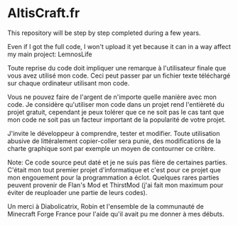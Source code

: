 # AltisCraft.fr
This repository will be step by step completed during a few years.

Even if I got the full code, I won't upload it yet because it can in a way affect my main project: LemnosLife

Toute reprise du code doit impliquer une remarque à l'utilisateur finale que vous avez utilisé mon code. Ceci peut passer par un fichier texte téléchargé sur chaque ordinateur utilisant mon code.

Vous ne pouvez faire de l'argent de n'importe quelle manière avec mon code.
Je considère qu'utiliser mon code dans un projet rend l'entièreté du projet gratuit, cependant je peux tolérer que ce ne soit pas le cas tant que mon code ne soit pas un facteur important de la popularité de votre projet.

J'invite le développeur à comprendre, tester et modifier.
Toute utilisation abusive de littéralement copier-coller sera punie, des modifications de la charte graphique sont par exemple un moyen de contourner ce critère.

Note: Ce code source peut daté et je ne suis pas fière de certaines parties. C'était mon tout premier projet d'informatique et c'est pour ce projet que mon engouement pour la programmation a éclot. Quelques rares parties peuvent provenir de Flan's Mod et ThirstMod (j'ai fait mon maximum pour éviter de reuploader une partie de leurs codes).

Un merci à Diabolicatrix, Robin et l'ensemble de la communauté de Minecraft Forge France pour l'aide qu'il avait pu me donner à mes débuts.
